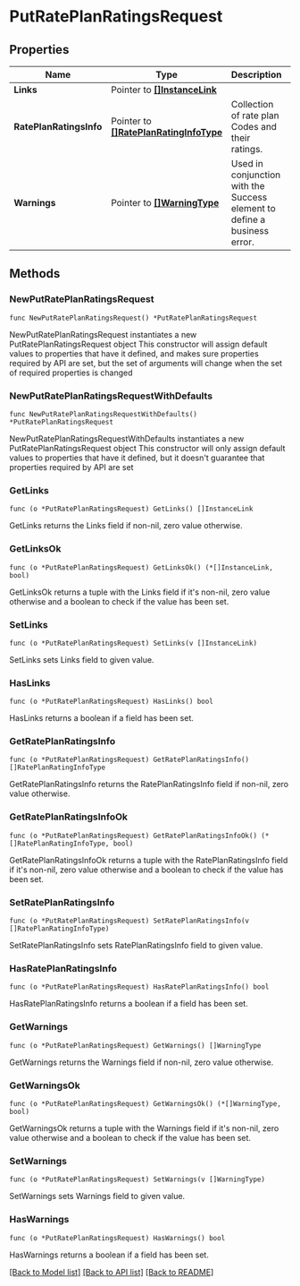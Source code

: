 # PutRatePlanRatingsRequest

## Properties

Name | Type | Description | Notes
------------ | ------------- | ------------- | -------------
**Links** | Pointer to [**[]InstanceLink**](InstanceLink.md) |  | [optional] 
**RatePlanRatingsInfo** | Pointer to [**[]RatePlanRatingInfoType**](RatePlanRatingInfoType.md) | Collection of rate plan Codes and their ratings. | [optional] 
**Warnings** | Pointer to [**[]WarningType**](WarningType.md) | Used in conjunction with the Success element to define a business error. | [optional] 

## Methods

### NewPutRatePlanRatingsRequest

`func NewPutRatePlanRatingsRequest() *PutRatePlanRatingsRequest`

NewPutRatePlanRatingsRequest instantiates a new PutRatePlanRatingsRequest object
This constructor will assign default values to properties that have it defined,
and makes sure properties required by API are set, but the set of arguments
will change when the set of required properties is changed

### NewPutRatePlanRatingsRequestWithDefaults

`func NewPutRatePlanRatingsRequestWithDefaults() *PutRatePlanRatingsRequest`

NewPutRatePlanRatingsRequestWithDefaults instantiates a new PutRatePlanRatingsRequest object
This constructor will only assign default values to properties that have it defined,
but it doesn't guarantee that properties required by API are set

### GetLinks

`func (o *PutRatePlanRatingsRequest) GetLinks() []InstanceLink`

GetLinks returns the Links field if non-nil, zero value otherwise.

### GetLinksOk

`func (o *PutRatePlanRatingsRequest) GetLinksOk() (*[]InstanceLink, bool)`

GetLinksOk returns a tuple with the Links field if it's non-nil, zero value otherwise
and a boolean to check if the value has been set.

### SetLinks

`func (o *PutRatePlanRatingsRequest) SetLinks(v []InstanceLink)`

SetLinks sets Links field to given value.

### HasLinks

`func (o *PutRatePlanRatingsRequest) HasLinks() bool`

HasLinks returns a boolean if a field has been set.

### GetRatePlanRatingsInfo

`func (o *PutRatePlanRatingsRequest) GetRatePlanRatingsInfo() []RatePlanRatingInfoType`

GetRatePlanRatingsInfo returns the RatePlanRatingsInfo field if non-nil, zero value otherwise.

### GetRatePlanRatingsInfoOk

`func (o *PutRatePlanRatingsRequest) GetRatePlanRatingsInfoOk() (*[]RatePlanRatingInfoType, bool)`

GetRatePlanRatingsInfoOk returns a tuple with the RatePlanRatingsInfo field if it's non-nil, zero value otherwise
and a boolean to check if the value has been set.

### SetRatePlanRatingsInfo

`func (o *PutRatePlanRatingsRequest) SetRatePlanRatingsInfo(v []RatePlanRatingInfoType)`

SetRatePlanRatingsInfo sets RatePlanRatingsInfo field to given value.

### HasRatePlanRatingsInfo

`func (o *PutRatePlanRatingsRequest) HasRatePlanRatingsInfo() bool`

HasRatePlanRatingsInfo returns a boolean if a field has been set.

### GetWarnings

`func (o *PutRatePlanRatingsRequest) GetWarnings() []WarningType`

GetWarnings returns the Warnings field if non-nil, zero value otherwise.

### GetWarningsOk

`func (o *PutRatePlanRatingsRequest) GetWarningsOk() (*[]WarningType, bool)`

GetWarningsOk returns a tuple with the Warnings field if it's non-nil, zero value otherwise
and a boolean to check if the value has been set.

### SetWarnings

`func (o *PutRatePlanRatingsRequest) SetWarnings(v []WarningType)`

SetWarnings sets Warnings field to given value.

### HasWarnings

`func (o *PutRatePlanRatingsRequest) HasWarnings() bool`

HasWarnings returns a boolean if a field has been set.


[[Back to Model list]](../README.md#documentation-for-models) [[Back to API list]](../README.md#documentation-for-api-endpoints) [[Back to README]](../README.md)


